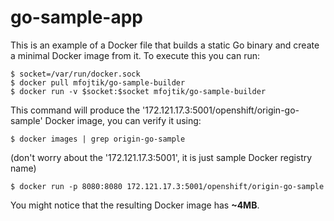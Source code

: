 go-sample-app
=============

This is an example of a Docker file that builds a static Go binary and create a
minimal Docker image from it. To execute this you can run:

```
$ socket=/var/run/docker.sock
$ docker pull mfojtik/go-sample-builder
$ docker run -v $socket:$socket mfojtik/go-sample-builder
```

This command will produce the '172.121.17.3:5001/openshift/origin-go-sample' Docker image,
you can verify it using:

```
$ docker images | grep origin-go-sample
```

(don't worry about the '172.121.17.3:5001', it is just sample Docker registry name)

```
$ docker run -p 8080:8080 172.121.17.3:5001/openshift/origin-go-sample
```

You might notice that the resulting Docker image has **~4MB**.
